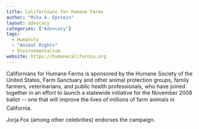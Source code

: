 ```yaml
---
title: Californians for Humane Farms
author: "Mika A. Epstein"
layout: advocacy
categories: ["Advocacy"]
tags:
  - Humanity
  - "Animal Rights"
  - Environmentalism
website: https://humanecalifornia.org
---
```


Californians for Humane Farms is sponsored by the Humane Society of the United States, Farm Sanctuary and other animal protection groups, family farmers, veterinarians, and public health professionals, who have joined together in an effort to launch a statewide initiative for the November 2008 ballot -- one that will improve the lives of millions of farm animals in California.

Jorja Fox (among other celebrities) endorses the campaign.
